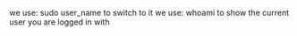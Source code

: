 we use: sudo user_name to switch to it
we use: whoami to show the current user you are logged in with
